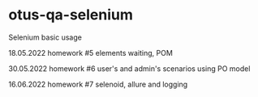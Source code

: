 # otus-qa-selenium
Selenium basic usage

18.05.2022 homework #5 elements waiting, POM

30.05.2022 homework #6 user's and admin's scenarios using PO model

16.06.2022 homework #7 selenoid, allure and logging
